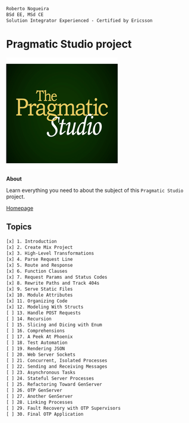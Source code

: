 ```
Roberto Nogueira  
BSd EE, MSd CE
Solution Integrator Experienced - Certified by Ericsson
```
# Pragmatic Studio project

![coursera image](images/pragmaticstudio.png)

**About**

Learn everything you need to about the subject of this `Pragmatic Studio` project.

[Homepage](https://online.pragmaticstudio.com/courses/elixir)

## Topics
```
[x] 1. Introduction
[x] 2. Create Mix Project
[x] 3. High-Level Transformations
[x] 4. Parse Request Line
[x] 5. Route and Response
[x] 6. Function Clauses
[x] 7. Request Params and Status Codes
[x] 8. Rewrite Paths and Track 404s
[x] 9. Serve Static Files
[x] 10. Module Attributes
[x] 11. Organizing Code
[x] 12. Modeling With Structs
[ ] 13. Handle POST Requests
[ ] 14. Recursion
[ ] 15. Slicing and Dicing with Enum
[ ] 16. Comprehensions
[ ] 17. A Peek At Phoenix
[ ] 18. Test Automation
[ ] 19. Rendering JSON
[ ] 20. Web Server Sockets
[ ] 21. Concurrent, Isolated Processes
[ ] 22. Sending and Receiving Messages
[ ] 23. Asynchronous Tasks
[ ] 24. Stateful Server Processes
[ ] 25. Refactoring Toward GenServer
[ ] 26. OTP GenServer
[ ] 27. Another GenServer
[ ] 28. Linking Processes
[ ] 29. Fault Recovery with OTP Supervisors
[ ] 30. Final OTP Application
```
